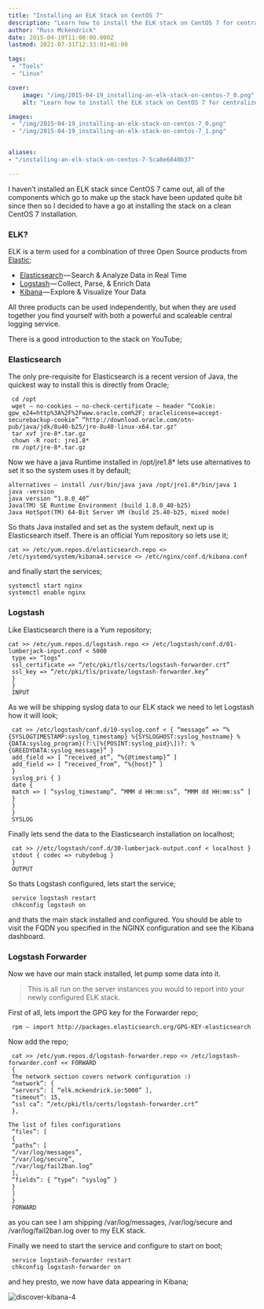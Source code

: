 ```yaml
---
title: "Installing an ELK Stack on CentOS 7"
description: "Learn how to install the ELK stack on CentOS 7 for centralized logging: Elasticsearch, Logstash, and Kibana, step-by-step guide with configuration."
author: "Russ Mckendrick"
date: 2015-04-19T11:00:00.000Z
lastmod: 2021-07-31T12:33:01+01:00

tags:
 - "Tools"
 - "Linux"

cover:
    image: "/img/2015-04-19_installing-an-elk-stack-on-centos-7_0.png" 
    alt: "Learn how to install the ELK stack on CentOS 7 for centralized logging: Elasticsearch, Logstash, and Kibana, step-by-step guide with configuration."

images:
 - "/img/2015-04-19_installing-an-elk-stack-on-centos-7_0.png"
 - "/img/2015-04-19_installing-an-elk-stack-on-centos-7_1.png"


aliases:
- "/installing-an-elk-stack-on-centos-7-5ca8e6840b37"

---
```


I haven’t installed an ELK stack since CentOS 7 came out, all of the components which go to make up the stack have been updated quite bit since then so I decided to have a go at installing the stack on a clean CentOS 7 installation.

### ELK?

ELK is a term used for a combination of three Open Source products from [Elastic](https://www.elastic.co/ "Elastic");

- [Elasticsearch](https://www.elastic.co/products/elasticsearch "Elasticsearch") — Search & Analyze Data in Real Time
- [Logstash](https://www.elastic.co/products/logstash "Logstash") — Collect, Parse, & Enrich Data
- [Kibana](https://www.elastic.co/products/kibana "Kibana") — Explore & Visualize Your Data

All three products can be used independently, but when they are used together you find yourself with both a powerful and scaleable central logging service.

There is a good introduction to the stack on YouTube;

### Elasticsearch

The only pre-requisite for Elasticsearch is a recent version of Java, the quickest way to install this is directly from Oracle;

```
 cd /opt
 wget — no-cookies — no-check-certificate — header “Cookie: gpw_e24=http%3A%2F%2Fwww.oracle.com%2F; oraclelicense=accept-securebackup-cookie” “http://download.oracle.com/otn-pub/java/jdk/8u40-b25/jre-8u40-linux-x64.tar.gz"
 tar xvf jre-8*.tar.gz
 chown -R root: jre1.8*
 rm /opt/jre-8*.tar.gz
```

Now we have a java Runtime installed in /opt/jre1.8* lets use alternatives to set it so the system uses it by default;

```
alternatives — install /usr/bin/java java /opt/jre1.8*/bin/java 1
java -version
java version “1.8.0_40”
Java(TM) SE Runtime Environment (build 1.8.0_40-b25)
Java HotSpot(TM) 64-Bit Server VM (build 25.40-b25, mixed mode)
```

So thats Java installed and set as the system default, next up is Elasticsearch itself. There is an official Yum repository so lets use it;

```
cat >> /etc/yum.repos.d/elasticsearch.repo <> /etc/systemd/system/kibana4.service <> /etc/nginx/conf.d/kibana.conf
```

and finally start the services;

```
systemctl start nginx
systemctl enable nginx
```

### Logstash

Like Elasticsearch there is a Yum repository;

```
cat >> /etc/yum.repos.d/logstash.repo <> /etc/logstash/conf.d/01-lumberjack-input.conf < 5000
 type => “logs”
 ssl_certificate => “/etc/pki/tls/certs/logstash-forwarder.crt”
 ssl_key => “/etc/pki/tls/private/logstash-forwarder.key”
 }
 }
 INPUT
```

As we will be shipping syslog data to our ELK stack we need to let Logstash how it will look;

```
 cat >> /etc/logstash/conf.d/10-syslog.conf < { “message” => “%{SYSLOGTIMESTAMP:syslog_timestamp} %{SYSLOGHOST:syslog_hostname} %{DATA:syslog_program}(?:\[%{POSINT:syslog_pid}\])?: %{GREEDYDATA:syslog_message}” }
 add_field => [ “received_at”, “%{@timestamp}” ]
 add_field => [ “received_from”, “%{host}” ]
 }
 syslog_pri { }
 date {
 match => [ “syslog_timestamp”, “MMM d HH:mm:ss”, “MMM dd HH:mm:ss” ]
 }
 }
 }
 SYSLOG
```

Finally lets send the data to the Elasticsearch installation on localhost;

```
 cat >> //etc/logstash/conf.d/30-lumberjack-output.conf < localhost }
 stdout { codec => rubydebug }
 }
 OUTPUT
```

So thats Logstash configured, lets start the service;

```
 service logstash restart
 chkconfig logstash on
```

and thats the main stack installed and configured. You should be able to visit the FQDN you specified in the NGINX configuration and see the Kibana dashboard.

### Logstash Forwarder

Now we have our main stack installed, let pump some data into it.

> This is all run on the server instances you would to report into your newly configured ELK stack.

First of all, lets import the GPG key for the Forwarder repo;

```
 rpm — import http://packages.elasticsearch.org/GPG-KEY-elasticsearch
```

Now add the repo;

```
 cat >> /etc/yum.repos.d/logstash-forwarder.repo <> /etc/logstash-forwarder.conf << FORWARD
 {
 The network section covers network configuration :)
 “network”: {
 “servers”: [ “elk.mckendrick.io:5000” ],
 “timeout”: 15,
 “ssl ca”: “/etc/pki/tls/certs/logstash-forwarder.crt”
 },

The list of files configurations
 “files”: [
 {
 “paths”: [
 “/var/log/messages”,
 “/var/log/secure”,
 “/var/log/fail2ban.log”
 ],
 “fields”: { “type”: “syslog” }
 }
 ]
 }
 FORWARD
```

as you can see I am shipping /var/log/messages, /var/log/secure and /var/log/fail2ban.log over to my ELK stack.

Finally we need to start the service and configure to start on boot;

```
 service logstash-forwarder restart
 chkconfig logstash-forwarder on
```

and hey presto, we now have data appearing in Kibana;

![discover-kibana-4](/img/2015-04-19_installing-an-elk-stack-on-centos-7_1.png)

